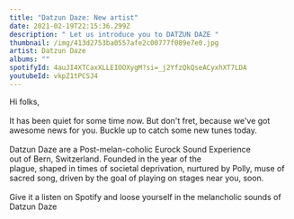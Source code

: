 ```yaml
---
title: "Datzun Daze: New artist"
date: 2021-02-19T22:15:36.299Z
description: " Let us introduce you to DATZUN DAZE "
thumbnail: /img/413d2753ba0557afe2c00777f089e7e0.jpg
artist: Datzun Daze
albums: ""
spotifyId: 4auJI4XTCaxXLLEIOOXygM?si=_j2YfzQkQseACyxhXT7LDA
youtubeId: vkpZ1tPCSJ4
---
```

Hi folks,\
\
It has been quiet for some time now. But don't fret, because we've got awesome news for you. Buckle up to catch some new tunes today. \
\
Datzun Daze are a Post-melan-coholic Eurock ​Sound Experience out of Bern, Switzerland. ​Founded in the year of the ​plague, shaped in times of ​societal deprivation, ​nurtured by Polly, muse of ​sacred song, driven by the ​goal of playing on stages near you, soon. \
\
Give it a listen on Spotify and loose yourself in the melancholic sounds of Datzun Daze